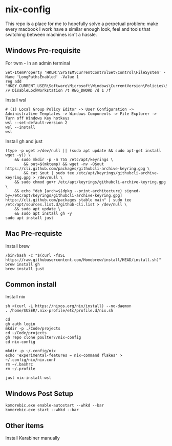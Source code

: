 # nix-config 
This repo is a place for me to hopefully solve a perpetual problem: make every macbook I work have a similar enough look, feel and tools that switching between machines isn't a hassle.

## Windows Pre-requisite

For twm - In an admin terminal
```
Set-ItemProperty 'HKLM:\SYSTEM\CurrentControlSet\Control\FileSystem' -Name 'LongPathsEnabled' -Value 1
reg add "HKEY_CURRENT_USER\Software\Microsoft\Windows\CurrentVersion\Policies\System" /v DisableLockWorkstation /t REG_DWORD /d 1 /f
```


Install wsl
```
# (1) Local Group Policy Editor -> User Configuration -> Administrative Templates -> Windows Components -> File Explorer -> Turn off Windows Key hotkeys
wsl --set-default-version 2
wsl --install
wsl
```

Install gh and just
```
(type -p wget >/dev/null || (sudo apt update && sudo apt-get install wget -y)) \
	&& sudo mkdir -p -m 755 /etc/apt/keyrings \
        && out=$(mktemp) && wget -nv -O$out https://cli.github.com/packages/githubcli-archive-keyring.gpg \
        && cat $out | sudo tee /etc/apt/keyrings/githubcli-archive-keyring.gpg > /dev/null \
	&& sudo chmod go+r /etc/apt/keyrings/githubcli-archive-keyring.gpg \
	&& echo "deb [arch=$(dpkg --print-architecture) signed-by=/etc/apt/keyrings/githubcli-archive-keyring.gpg] https://cli.github.com/packages stable main" | sudo tee /etc/apt/sources.list.d/github-cli.list > /dev/null \
	&& sudo apt update \
	&& sudo apt install gh -y
sudo apt install just
```

## Mac Pre-requiste
Install brew
```
/bin/bash -c "$(curl -fsSL https://raw.githubusercontent.com/Homebrew/install/HEAD/install.sh)"
brew install gh
brew install just
```
## Common install
Install nix
```
sh <(curl -L https://nixos.org/nix/install) --no-daemon
. /home/$USER/.nix-profile/etc/profile.d/nix.sh

cd
gh auth login
mkdir -p ./Code/projects
cd ~/Code/projects
gh repo clone poulter7/nix-config
cd nix-config

mkdir -p ~/.config/nix
echo 'experimental-features = nix-command flakes' > ~/.config/nix/nix.conf
rm ~/.bashrc
rm ~/.profile

just nix-install-wsl
```

## Windows Post Setup 
```
komorebic.exe enable-autostart --whkd --bar
komorebic.exe start --whkd --bar
```


## Other items
Install Karabiner manually


